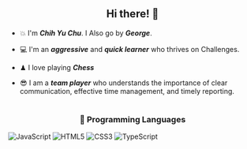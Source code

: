 # <h2 align="center">Hi there! 👋</H2>

* 💥 I'm <em><b>Chih Yu Chu</em></b>. I Also go by <em><b>George</b></em>. 

* 💻 I'm an <em><b>aggressive</em></b> and <em><b>quick learner</b></em> who thrives on Challenges.

* ♟ I love playing <strong><i>Chess</i></strong>

* 😎 I am a <em><b>team player</em></b> who understands the importance of clear communication, effective time management, and timely reporting.


# <h3 align="center"> 🚀 Programming Languages </h3>

![JavaScript](https://img.shields.io/badge/javascript-%23323330.svg?style=for-the-badge&logo=javascript&logoColor=%23F7DF1E) 
![HTML5](https://img.shields.io/badge/html5-%23E34F26.svg?style=for-the-badge&logo=html5&logoColor=white)
![CSS3](https://img.shields.io/badge/css3-%231572B6.svg?style=for-the-badge&logo=css3&logoColor=white)
![TypeScript](https://img.shields.io/badge/typescript-%23007ACC.svg?style=for-the-badge&logo=typescript&logoColor=white)

